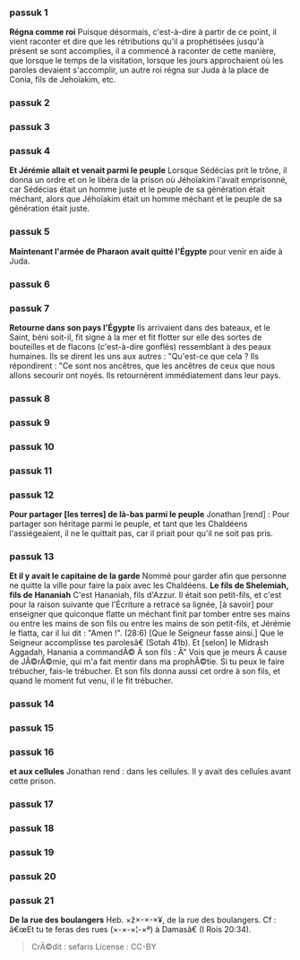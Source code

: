 
### passuk 1
<b>Régna comme roi</b> Puisque désormais, c'est-à-dire à partir de ce point, il vient raconter et dire que les rétributions qu'il a prophétisées jusqu'à présent se sont accomplies, il a commencé à raconter de cette manière, que lorsque le temps de la visitation, lorsque les jours approchaient où les paroles devaient s'accomplir, un autre roi régna sur Juda à la place de Conia, fils de Jehoïakim, etc.

### passuk 2

### passuk 3

### passuk 4
<b>Et Jérémie allait et venait parmi le peuple</b> Lorsque Sédécias prit le trône, il donna un ordre et on le libéra de la prison où Jéhoïakim l'avait emprisonné, car Sédécias était un homme juste et le peuple de sa génération était méchant, alors que Jéhoïakim était un homme méchant et le peuple de sa génération était juste.

### passuk 5
<b>Maintenant l'armée de Pharaon avait quitté l'Égypte</b> pour venir en aide à Juda.

### passuk 6

### passuk 7
<b>Retourne dans son pays l'Égypte</b> Ils arrivaient dans des bateaux, et le Saint, béni soit-il, fit signe à la mer et fit flotter sur elle des sortes de bouteilles et de flacons (c'est-à-dire gonflés) ressemblant à des peaux humaines. Ils se dirent les uns aux autres : "Qu'est-ce que cela ? Ils répondirent : "Ce sont nos ancêtres, que les ancêtres de ceux que nous allons secourir ont noyés. Ils retournèrent immédiatement dans leur pays.

### passuk 8

### passuk 9

### passuk 10

### passuk 11

### passuk 12
<b>Pour partager [les terres] de là-bas parmi le peuple</b> Jonathan [rend] : Pour partager son héritage parmi le peuple, et tant que les Chaldéens l'assiégeaient, il ne le quittait pas, car il priait pour qu'il ne soit pas pris.

### passuk 13
<b>Et il y avait le capitaine de la garde</b> Nommé pour garder afin que personne ne quitte la ville pour faire la paix avec les Chaldéens.
<b>Le fils de Shelemiah, fils de Hananiah</b> C'est Hananiah, fils d'Azzur. Il était son petit-fils, et c'est pour la raison suivante que l'Écriture a retracé sa lignée, [à savoir] pour enseigner que quiconque flatte un méchant finit par tomber entre ses mains ou entre les mains de son fils ou entre les mains de son petit-fils, et Jérémie le flatta, car il lui dit : "Amen !". (28:6) [Que le Seigneur fasse ainsi.] Que le Seigneur accomplisse tes parolesâ€ (Sotah 41b). Et [selon] le Midrash Aggadah, Hanania a commandÃ© Ã son fils : Â" Vois que je meurs Ã cause de JÃ©rÃ©mie, qui m'a fait mentir dans ma prophÃ©tie. Si tu peux le faire trébucher, fais-le trébucher. Et son fils donna aussi cet ordre à son fils, et quand le moment fut venu, il le fit trébucher.

### passuk 14

### passuk 15

### passuk 16
<b>et aux cellules</b> Jonathan rend : dans les cellules. Il y avait des cellules avant cette prison.

### passuk 17

### passuk 18

### passuk 19

### passuk 20

### passuk 21
<b>De la rue des boulangers</b> Heb. ×ž×-×-×¥, de la rue des boulangers. Cf : â€œEt tu te feras des rues (×-×-×¦-×ª) à Damasâ€ (I Rois 20:34).

>CrÃ©dit : sefaris
>License : CC-BY